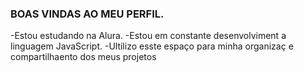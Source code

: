 

###  BOAS VINDAS AO MEU PERFIL.

-Estou estudando na Alura.
-Estou  em constante desenvolviment a linguagem JavaScript.
-Ultilizo esste espaço para minha organizaç  e compartilhaento  dos meus projetos 
